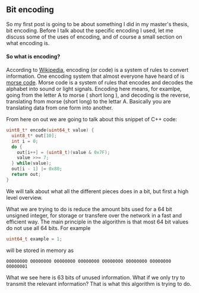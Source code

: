 ## Bit encoding ##

So my first post is going to be about something I did in my master's thesis, bit encoding. Before I talk about the specific encoding I used, let me discuss some of the uses of encoding, and of course a small section on what encoding is.

#### So what is encoding? ####
According to [Wikipedia](https://en.wikipedia.org/wiki/Encoding), encoding (or code) is a system of rules to convert information. One encoding system that almost everyone have heard of is  [morse code](http://morsecode.scphillips.com/morse.html). Morse code is a system of rules that encodes and decodes the alphabet into sound or light signals. Encoding here means, for examlpe, going from the letter A to morse ( short long ), and decoding is the reverse, translating from morse (short long) to the lettar A. Basically you are translating data from one form into another.



From here on out we are going to talk about this snippet of C++ code:

```c++
uint8_t* encode(uint64_t value) {
  uint8_t* out[10];
  int i = 0;
  do {
    out[i++] = (uint8_t)(value & 0x7F);
    value >>= 7;
  } while(value);
  out[i - 1] |= 0x80;
  return out;
}
```

We will talk about what all the different pieces does in a bit, but first a high level overview.

What we are trying to do is reduce the amount bits used for a 64 bit unsigned integer, for storage or transfere over the network in a fast and efficient way. The main principle in the algorithm is that most 64 bit values do not use all 64 bits. For example

```c++
uint64_t example = 1;
```

will be stored in memory as

```
00000000 00000000 00000000 00000000 00000000 00000000 00000000 00000001
```

What we see here is 63 bits of unused information. What if we only try to transmit the relevant information? That is what this algorithm is trying to do.

 